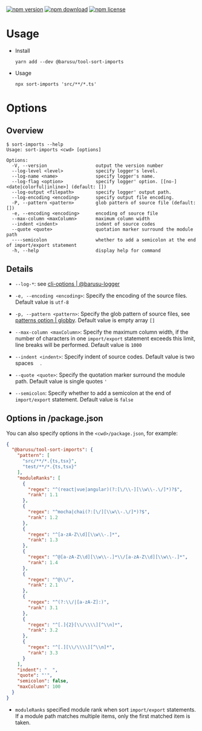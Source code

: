 [![npm version](https://img.shields.io/npm/v/@barusu/tool-sort-imports.svg)](https://www.npmjs.com/package/@barusu/tool-sort-imports)
[![npm download](https://img.shields.io/npm/dm/@barusu/tool-sort-imports.svg)](https://www.npmjs.com/package/@barusu/tool-sort-imports)
[![npm license](https://img.shields.io/npm/l/@barusu/tool-sort-imports.svg)](https://www.npmjs.com/package/@barusu/tool-sort-imports)


# Usage

  * Install
    ```shell
    yarn add --dev @barusu/tool-sort-imports
    ```

  * Usage
    ```shell
    npx sort-imports 'src/**/*.ts'
    ```

# Options

## Overview

  ```shell
  $ sort-imports --help
  Usage: sort-imports <cwd> [options]

  Options:
    -V, --version                  output the version number
    --log-level <level>            specify logger's level.
    --log-name <name>              specify logger's name.
    --log-flag <option>            specify logger' option. [[no-]<date|colorful|inline>] (default: [])
    --log-output <filepath>        specify logger' output path.
    --log-encoding <encoding>      specify output file encoding.
    -P, --pattern <pattern>        glob pattern of source file (default: [])
    -e, --encoding <encoding>      encoding of source file
    --max-column <maxColumn>       maximum column width
    --indent <indent>              indent of source codes
    --quote <quote>                quotation marker surround the module path
    ----semicolon                  whether to add a semicolon at the end of import/export statement
    -h, --help                     display help for command
  ```


## Details
  * `--log-*`: see [cli-options | @barusu-logger](https://github.com/lemon-clown/barusu/tree/master/packages/chalk-logger#cli-options)

  * `-e, --encoding <encoding>`: Specify the encoding of the source files. Default value is `utf-8`

  * `-p, --pattern <pattern>`: Specify the glob pattern of source files, see [patterns option | globby](https://github.com/sindresorhus/globby#patterns). Default value is empty array `[]`

  * `--max-column <maxColumn>`: Specify the maximum column width, if the number of characters in one `import/export` statement exceeds this limit, line breaks will be performed. Default value is `1000`

  * `--indent <indent>`: Specify indent of source codes. Default value is two spaces `  `.

  * `--quote <quote>`: Specify the quotation marker surround the module path. Default value is single quotes `'`

  * `--semicolon`: Specify whether to add a semicolon at the end of `import/export` statement. Default value is `false`

## Options in <cwd>/package.json

  You can also specify options in the `<cwd>/package.json`, for example:
  ```json
  {
    "@barusu/tool-sort-imports": {
      "pattern": [
        "src/**/*.{ts,tsx}",
        "test/**/*.{ts,tsx}"
      ],
      "moduleRanks": [
        {
          "regex": "^(react|vue|angular)(?:[\/\\-][\\w\\-.\/]*)?$",
          "rank": 1.1
        },
        {
          "regex": "^mocha|chai(?:[\/][\\w\\-.\/]*)?$",
          "rank": 1.2
        },
        {
          "regex": "^[a-zA-Z\\d][\\w\\-.]*",
          "rank": 1.3
        },
        {
          "regex": "^@[a-zA-Z\\d][\\w\\-.]*\\/[a-zA-Z\\d][\\w\\-.]*",
          "rank": 1.4
        },
        {
          "regex": "^@\\/",
          "rank": 2.1
        },
        {
          "regex": "^(?:\\/|[a-zA-Z]:)",
          "rank": 3.1
        },
        {
          "regex": "^[.]{2}[\\/\\\\][^\\n]*",
          "rank": 3.2
        },
        {
          "regex": "^[.][\\/\\\\][^\\n]*",
          "rank": 3.3
        }
      ],
      "indent": "  ",
      "quote": "'",
      "semicolon": false,
      "maxColumn": 100
    }
  }
  ```

  * `moduleRanks` specified module rank when sort `import/export` statements. If a module path matches multiple items, only the first matched item is taken.
